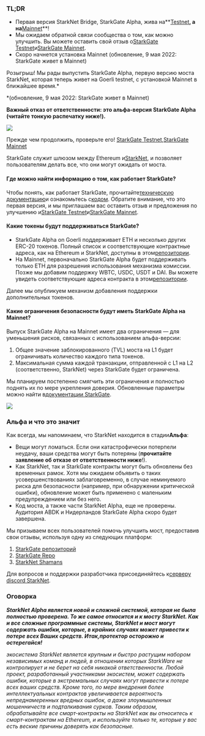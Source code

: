 ### TL;DR

* Первая версия StarkNet Bridge, StarkGate Alpha, жива на**[Testnet](https://goerli.starkgate.starknet.io/)**, а на**[Mainnet](https://starkgate.starknet.io/)**!
* Мы ожидаем обратной связи сообщества о том, как можно улучшить. Вы можете оставить свой отзыв о[StarkGate Testnet](https://forms.reform.app/starkware/StarkGate_Feedback/yhyalh)и[StarkGate Mainnet](https://forms.reform.app/TeRuSp/StarkGate-Feedback-Mainnet/bcoscx).
* Скоро начнется установка Mainnet (обновление, 9 мая 2022: StarkGate живет в Mainnet)

Розыгрыш! Мы рады выпустить StarkGate Alpha, первую версию моста StarkNet, которая теперь живет на Goerli testnet, с установкой Mainnet в ближайшее время.*

\*(обновление, 9 мая 2022: StarkGate живет в Mainnet)

**Важный отказ от ответственности: это альфа-версия StarkGate Alpha (читайте тонкую распечатку ниже!).**

![](/assets/starkgate_01.png)

Прежде чем продолжить, проверьте его! [StarkGate Testnet](https://goerli.starkgate.starknet.io/),[StarkGate Mainnet](https://starkgate.starknet.io/)

StarkGate служит шлюзом между Ethereum и[StarkNet](https://starknet.io/), и позволяет пользователям делать все, что они могут ожидать от моста.

#### **Где можно найти информацию о том, как работает StarkGate?**

Чтобы понять, как работает StarkGate, прочитайте[техническую документацию](https://docs.starknet.io/docs/L1%3C%3EL2%20Communication/token-bridge)и ознакомьтесь с[кодом](https://github.com/starkware-libs/starkgate-contracts/tree/main/src/starkware/starknet/apps/starkgate). Обратите внимание, что это первая версия, и мы приглашаем вас оставить отзыв и предложения по улучшению и[StarkGate Testnet](https://forms.reform.app/starkware/StarkGate_Feedback/yhyalh)и[StarkGate Mainnet](https://forms.reform.app/TeRuSp/StarkGate-Feedback-Mainnet/bcoscx).

#### **Какие токены будут поддерживаться StarkGate?**

* StarkGate Alpha on Goerli поддерживает ETH и несколько других ERC-20 токенов. Полный список и соответствующие контрактные адреса, как на Ethereum и StarkNet, доступны в этом[репозитории](https://github.com/starkware-libs/starknet-addresses).
* На Mainnet, первоначально StarkGate Alpha будет поддерживать только ETH для разрешения использования механизма комиссии. Позже мы добавим поддержку WBTC, USDC, USDT и DAI. Вы можете увидеть соответствующие адреса контракта в этом[репозитории](https://github.com/starkware-libs/starknet-addresses/blob/master/bridged_tokens/mainnet.json).

Далее мы опубликуем механизм добавления поддержки дополнительных токенов.

#### **Какие ограничения безопасности будут иметь StarkGate Alpha на Mainnet?**

Выпуск StarkGate Alpha на Mainnet имеет два ограничения — для уменьшения рисков, связанных с использованием альфа-версии:

1. Общее значение заблокированного (TVL) моста на L1 будет ограничивать количество каждого типа токенов.
2. Максимальная сумма каждой транзакции, отправленной с L1 на L2 (соответственно, StarkNet) через StarkGate будет ограничена.

Мы планируем постепенно смягчить эти ограничения и полностью поднять их по мере укрепления доверия. Обновленные параметры можно найти в[документации StarkGate](https://docs.starknet.io/docs/L1%3C%3EL2%20Communication/token-bridge).

![](/assets/starkgate_02.png)

### Альфа и что это значит

Как всегда, мы напоминаем, что StarkNet находится в стадии**Альфа**:

* Вещи могут ломаться. Если они катастрофически потерпели неудачу, ваши средства могут быть потеряны (**прочитайте заявление об отказе от ответственности ниже**!).
* Как StarkNet, так и StarkGate контракты могут быть обновлены без временных рамок. Хотя мы ожидаем объявить о таких усовершенствованиях заблаговременно, в случае неминуемого риска для безопасности (например, при обнаружении критической ошибки), обновление может быть применено с маленьким предупреждением или без него.
* Код моста, а также части StarkNet Alpha, еще не проверены. Аудитория ABDK и Нидерландов StarkGate Alpha скоро будет завершена.

Мы призываем всех пользователей помочь улучшить мост, предоставив свои отзывы, используя одну из следующих платформ:

1. [StarkGate репозиторий](https://github.com/starkware-libs/starkgate-frontend)
2. [StarkGate Repo](https://github.com/starkware-libs/starkgate-contracts/tree/main/src/starkware/starknet/apps/starkgate)
3. [StarkNet Shamans](http://community.starknet.io/)

Для вопросов и поддержки разработчика присоединяйтесь к[серверу discord StarkNet](https://discord.gg/uJ9HZTUk2Y).

### Оговорка

***StarkNet Alpha является новой и сложной системой, которая не была полностью проверена. То же самое относится и к мосту StarkNet. Как и все сложные программные системы, StarkNet и мост могут содержать ошибки, которые, в крайних случаях может привести к потере всех Ваших средств. Итак,***протектор осторожно и остерегайся!******

*экосистема StarkNet является крупным и быстро растущим набором независимых команд и людей, в отношении которых StarkWare не контролирует и не берет на себя никакой ответственности. Любой проект, разработанный участниками экосистем, может содержать ошибки, которые в экстремальных случаях могут привести к потере всех ваших средств. Кроме того, по мере внедрения более интеллектуальных контрактов увеличивается вероятность непреднамеренных вредных ошибок, а даже злоумышленных мошенничеств и подталкивания сурков. Таким образом, обрабатывайте все смарт-контракты на StarkNet как вы относитесь к смарт-контрактам на Ethereum, и используйте только те, которые у вас есть веские причины доверять как безопасные.*